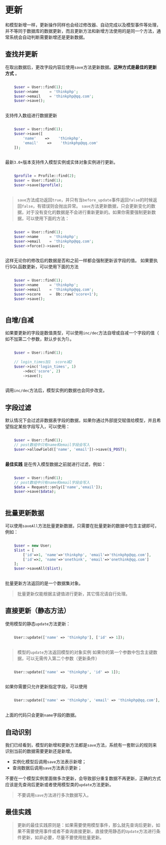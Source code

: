 # 更新

和模型新增一样，更新操作同样也会经过修改器、自动完成以及模型事件等处理，并不等同于数据库的数据更新，而且更新方法和新增方法使用的是同一个方法，通常系统会自动判断需要新增还是更新数据。
## 查找并更新
在取出数据后，更改字段内容后使用`save`方法更新数据。**这种方式是最佳的更新方式** 。
```php

    $user = User::find(1);
    $user->name     = 'thinkphp';
    $user->email    = 'thinkphp@qq.com';
    $user->save();
    

```
支持传入数组进行数据更新
```php

    $user = User::find(1);
    $user->save([
        'name'    =>    'thinkphp',
        'email'    =>    'thinkphp@qq.com'
    ]);
    

```
最新`3.0+`版本支持传入模型实例或实体对象实例进行更新。
```php

    $profile = Profile::find(2);
    $user = User::find(1);
    $user->save($profile);
    

```
> `save`方法成功返回`true`，并只有当`before_update`事件返回`false`的时候返回`false`，有错误则会抛出异常。
`save`方法更新数据，只会更新变化的数据，对于没有变化的数据是不会进行重新更新的。如果你需要强制更新数据，可以使用下面的方法：
```php

    $user = User::find(1);
    $user->name     = 'thinkphp';
    $user->email    = 'thinkphp@qq.com';
    $user->force()->save();
    

```
这样无论你的修改后的数据是否和之前一样都会强制更新该字段的值。
如果要执行SQL函数更新，可以使用下面的方法
```php

    $user = User::find(1);
    $user->name     = 'thinkphp';
    $user->email    = 'thinkphp@qq.com';
    $user->score	=  Db::raw('score+1');
    $user->save();
    

```
## 自增/自减
如果要更新的字段是数值类型，可以使用`inc/dec`方法自增或自减一个字段的值（ 如不加第二个参数，默认步长为1）。
```php

    $user = User::find(1);
    
    // login_times加1  score减2 
    $user->inc('login_times', 1)
        ->dec('score', 2)
        ->save();
    

```
调用`inc/dec`方法后，模型实例的数据也会同步改变。
## 字段过滤
默认情况下会过滤非数据表字段的数据，如果你通过外部提交赋值给模型，并且希望指定某些字段写入，可以使用：
```php

    $user = User::find(1);
    // post数组中只有name和email字段会写入
    $user->allowField(['name', 'email'])->save($_POST);
    

```
**最佳实践** 是在传入模型数据之前就进行过滤，例如：
```php

    $user = User::find(1);
    // post数组中只有name和email字段会写入
    $data = Request::only(['name','email']);
    $user->save($data);
    

```
## 批量更新数据
可以使用`saveAll`方法批量更新数据，只需要在批量更新的数据中包含主键即可，例如：
```php

    $user = new User;
    $list = [
        ['id'=>1, 'name'=>'thinkphp', 'email'=>'thinkphp@qq.com'],
        ['id'=>2, 'name'=>'onethink', 'email'=>'onethink@qq.com']
    ];
    $user->saveAll($list);
    

```
批量更新方法返回的是一个数据集对象。
> 批量更新仅能根据主键值进行更新，其它情况请自行处理。
## 直接更新（静态方法）
使用模型的静态`update`方法更新：
```php

    User::update(['name' => 'thinkphp'], ['id' => 1]);
    

```
> 模型的`update`方法返回模型的对象实例
如果你的第一个参数中包含主键数据，可以无需传入第二个参数（更新条件）
```php

    User::update(['name' => 'thinkphp', 'id' => 1]);
    

```
如果你需要只允许更新指定字段，可以使用
```php

    User::update(['name' => 'thinkphp', 'email' => 'thinkphp@qq.com'], ['id' => 1], ['name']);
    

```
上面的代码只会更新`name`字段的数据。
## 自动识别
我们已经看到，模型的新增和更新方法都是`save`方法，系统有一套默认的规则来识别当前的数据需要更新还是新增。
  * 实例化模型后调用`save`方法表示新增；
  * 查询数据后调用`save`方法表示更新；


不要在一个模型实例里面做多次更新，会导致部分重复数据不再更新，正确的方式应该是先查询后更新或者使用模型类的`update`方法更新。
> 不要调用`save`方法进行多次数据写入。
## 最佳实践
> 更新的最佳实践原则是：如果需要使用模型事件，那么就先查询后更新，如果不需要使用事件或者不查询直接更新，直接使用静态的`Update`方法进行条件更新，如非必要，尽量不要使用批量更新。
